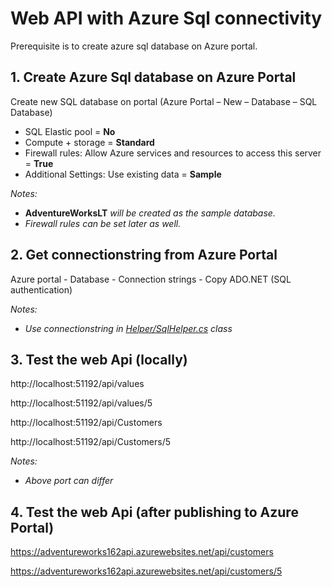 # Web API with Azure Sql connectivity
Prerequisite is to create azure sql database on Azure portal.

## 1. Create Azure Sql database on Azure Portal
Create new SQL database on portal (Azure Portal – New – Database – SQL Database)

- SQL Elastic pool = **No**
- Compute + storage = **Standard**
- Firewall rules: Allow Azure services and resources to access this server = **True**
- Additional Settings: Use existing data = **Sample**

_Notes:_

- **AdventureWorksLT** _will be created as the sample database._
- _Firewall rules can be set later as well._


## 2. Get connectionstring from Azure Portal
Azure portal - Database - Connection strings - Copy ADO.NET (SQL authentication)

_Notes:_
- _Use connectionstring in [Helper/SqlHelper.cs](https://github.com/nidhisht/AzureSamples/blob/master/csharp_dotnetcore/01.webapi-azuresql/Helper/SqlHelper.cs) class_

## 3. Test the web Api (locally)
http://localhost:51192/api/values

http://localhost:51192/api/values/5

http://localhost:51192/api/Customers

http://localhost:51192/api/Customers/5

_Notes:_
- _Above port can differ_

## 4. Test the web Api (after publishing to Azure Portal)
https://adventureworks162api.azurewebsites.net/api/customers

https://adventureworks162api.azurewebsites.net/api/customers/5

